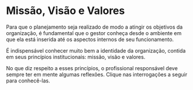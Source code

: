 # Missão, Visão e Valores

Para que o planejamento seja realizado de modo a atingir os objetivos da organização, é fundamental que o gestor conheça desde o ambiente em que ela está inserida até os aspectos internos de seu funcionamento.

É indispensável conhecer muito bem a identidade da organização, contida em seus princípios institucionais: missão, visão e valores.

No que diz respeito a esses princípios, o profissional responsável deve sempre ter em mente algumas reflexões. Clique nas interrogações a seguir para conhecê-las.